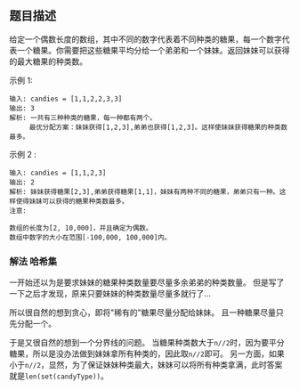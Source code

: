 ## 题目描述
给定一个偶数长度的数组，其中不同的数字代表着不同种类的糖果，每一个数字代表一个糖果。你需要把这些糖果平均分给一个弟弟和一个妹妹。返回妹妹可以获得的最大糖果的种类数。

示例 1:
```
输入: candies = [1,1,2,2,3,3]
输出: 3
解析: 一共有三种种类的糖果，每一种都有两个。
     最优分配方案：妹妹获得[1,2,3],弟弟也获得[1,2,3]。这样使妹妹获得糖果的种类数最多。
```
示例 2 :
```
输入: candies = [1,1,2,3]
输出: 2
解析: 妹妹获得糖果[2,3],弟弟获得糖果[1,1]，妹妹有两种不同的糖果，弟弟只有一种。这样使得妹妹可以获得的糖果种类数最多。
注意:

数组的长度为[2, 10,000]，并且确定为偶数。
数组中数字的大小在范围[-100,000, 100,000]内。
```

### 解法 哈希集
一开始还以为是要求妹妹的糖果种类数量要尽量多余弟弟的种类数量。
但是写了一下之后才发现，原来只要妹妹的种类数量尽量多就行了…

所以很自然的想到贪心，即将"稀有的"糖果尽量分配给妹妹。
且一种糖果尽量只先分配一个。

于是又很自然的想到一个分界线的问题。
当糖果种类数大于`n//2`时，因为要平分糖果，所以是没办法做到妹妹拿所有种类的，因此取`n//2`即可。
另一方面，如果小于`n//2`，显然，为了保证妹妹种类最大，妹妹可以将所有种类拿满，此时答案就是`len(set(candyType))`。